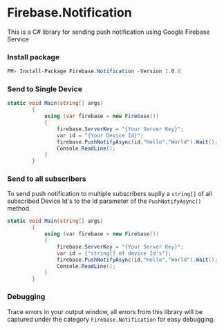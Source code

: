 # Firebase.Notification
This is a C# library for sending push notification using Google Firebase Service


### Install package
```c#
PM> Install-Package Firebase.Notification -Version 1.0.0
```
### Send to Single Device
``` c#
static void Main(string[] args)
        {
            using (var firebase = new Firebase())
            {
                firebase.ServerKey = "{Your Server Key}";
                var id = "{Your Device Id}";
                firebase.PushNotifyAsync(id,"Hello","World").Wait();
                Console.ReadLine();
            }               
        }
 ```
        
        
        
 ### Send to all subscribers
 To send push notification to multiple subscribers suplly a `string[]` of all subscribed Device Id's to the Id parameter of the `PushNotifyAsync()` method.
``` c#
static void Main(string[] args)
        {
            using (var firebase = new Firebase())
            {
                firebase.ServerKey = "{Your Server Key}";
                var id = {"string[] of device Id's"};
                firebase.PushNotifyAsync(id,"Hello","World").Wait();
                Console.ReadLine();
            }               
        }
```

### Debugging
Trace errors in your output window, all errors from this library will be captured under the category `Firebase.Notification` for easy debugging.
